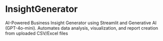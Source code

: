 # InsightGenerator
AI-Powered Business Insight Generator using Streamlit and Generative AI (GPT-4o-mini). Automates data analysis, visualization, and report creation from uploaded CSV/Excel files
